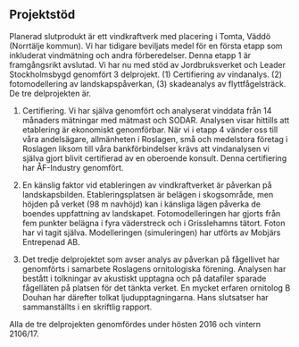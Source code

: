 ## Projektstöd

Planerad slutprodukt är ett vindkraftverk med placering i Tomta, Väddö (Norrtälje kommun). Vi har
tidigare beviljats medel för en första etapp som inkluderat vindmätning och andra förberedelser.
Denna etapp 1 är framgångsrikt avslutad. Vi har nu med stöd av Jordbruksverket och Leader
Stockholmsbygd genomfört 3 delprojekt. (1) Certifiering av vindanalys. (2) fotomodellering av
landskapspåverkan, (3) skadeanalys av flyttfågelsträck. De tre delprojekten är.

1. Certifiering. Vi har själva genomfört och analyserat vinddata från 14 månaders mätningar med
mätmast och SODAR. Analysen visar hittills att etablering är ekonomiskt genomförbar. När vi i etapp
4 vänder oss till våra andelsägare, allmänheten i Roslagen, små och medelstora företag i Roslagen
liksom till våra bankförbindelser krävs att vindanalysen vi själva gjort blivit certifierad av en
oberoende konsult. Denna certifiering har ÅF-Industry genomfört.

2. En känslig faktor vid etableringen av vindkraftverket är påverkan på landskapsbilden.
Etableringsplatsen är belägen i skogsområde, men höjden på verket (98 m navhöjd) kan i känsliga
lägen påverka de boendes uppfattning av landskapet. Fotomodelleringen har gjorts från fem punkter
belägna i fyra väderstreck och i Grisslehamns tätort. Foton har vi tagit själva. Modelleringen
(simuleringen) har utförts av Mobjärs Entrepenad AB.

3. Det tredje delprojektet som avser analys av påverkan på fågellivet har genomförts i samarbete
Roslagens ornitologiska förening. Analysen har bestått i tolkningar av akustiskt upptagna och på
datafiler sparade fågelläten på platsen för det tänkta verket. En mycket erfaren ornitolog B Douhan
har därefter tolkat ljudupptagningarna. Hans slutsatser har sammanställts i en skriftlig rapport.

Alla de tre delprojekten genomfördes under hösten 2016 och vintern 2106/17.
